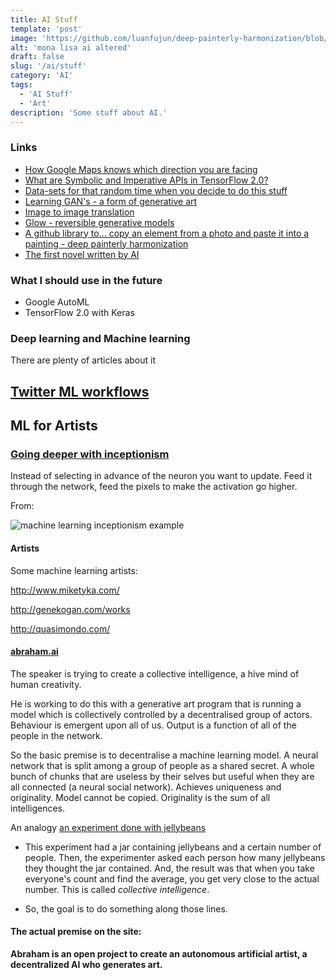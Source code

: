 ```yaml
---
title: AI Stuff
template: 'post'
image: 'https://github.com/luanfujun/deep-painterly-harmonization/blob/master/results/17_result_sherlock.jpg?raw=true'
alt: 'mona lisa ai altered'
draft: false
slug: '/ai/stuff'
category: 'AI'
tags:
  - 'AI Stuff'
  - 'Art'
description: 'Some stuff about AI.'
---
```


### Links

- [How Google Maps knows which direction you are facing](https://ai.googleblog.com/2019/02/using-global-localization-to-improve.html)
- [What are Symbolic and Imperative APIs in TensorFlow 2.0?](https://medium.com/tensorflow/what-are-symbolic-and-imperative-apis-in-tensorflow-2-0-dfccecb01021)
- [Data-sets for that random time when you decide to do this stuff](https://www.tensorflow.org/datasets)
- [Learning GAN's - a form of generative art](https://www.tensorflow.org/beta/tutorials/generative/dcgan)
- [Image to image translation](https://phillipi.github.io/pix2pix/)
- [Glow - reversible generative models](https://openai.com/blog/glow/)
- [A github library to... copy an element from a photo and paste it into a painting - deep painterly harmonization](https://github.com/luanfujun/deep-painterly-harmonization)
- [The first novel written by AI](https://singularityhub.com/2018/10/25/ai-wrote-a-road-trip-novel-is-it-a-good-read/#sm.00069qmis10ebdl7uan103cdtwnog)

### What I should use in the future

- Google AutoML
- TensorFlow 2.0 with Keras

### Deep learning and Machine learning

There are plenty of articles about it

## [Twitter ML workflows](https://blog.twitter.com/engineering/en_us/topics/insights/2018/ml-workflows.html)

## ML for Artists

### [Going deeper with inceptionism](https://ai.googleblog.com/2015/06/inceptionism-going-deeper-into-neural.html)

Instead of selecting in advance of the neuron you want to update. Feed it through the network, feed the pixels to make the activation go higher.

From:

![machine learning inceptionism example](https://3.bp.blogspot.com/-4Uj3hPFupok/VYIT6s_c9OI/AAAAAAAAAlc/_yGdbbsmGiw/s640/ibis.png)

#### Artists

Some machine learning artists:

http://www.miketyka.com/

http://genekogan.com/works

http://quasimondo.com/
#### [abraham.ai](http://abraham.ai/)

The speaker is trying to create a collective intelligence, a hive mind of human creativity.

He is working to do this with a generative art program that is running a model which is collectively controlled by a decentralised group of actors. Behaviour is emergent upon all of us. Output is a function of all of the people in the network.

So the basic premise is to decentralise a machine learning model. A neural network that is split among a group of people as a shared secret. A whole bunch of chunks that are useless by their selves but useful when they are all connected (a neural social network). Achieves uniqueness and originality. Model cannot be copied. Originality is the sum of all intelligences.

An analogy [an experiment done with jellybeans](https://blog.asmartbear.com/ignoring-the-wisdom-of-crowds.html)

- This experiment had a jar containing jellybeans and a certain number of people. Then, the experimenter asked each person how many jellybeans they thought the jar contained. And, the result was that when you take everyone's count and find the average, you get very close to the actual number. This is called _collective intelligence_.

- So, the goal is to do something along those lines.

#### The actual premise on the site:

**Abraham is an open project to create an autonomous artificial artist, a decentralized AI who generates art.**
